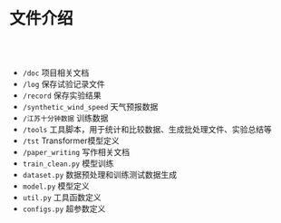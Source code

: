# 文件介绍

<br><br>

- `/doc`
  项目相关文档
- `/log`
  保存试验记录文件
- `/record`
  保存实验结果
- `/synthetic_wind_speed`
  天气预报数据
- `/江苏十分钟数据`
  训练数据 
- `/tools`
  工具脚本，用于统计和比较数据、生成批处理文件、实验总结等
- `/tst`
  Transformer模型定义
- `/paper_writing` 
  写作相关文档
- `train_clean.py`
  模型训练
- `dataset.py`
  数据预处理和训练测试数据生成
- `model.py`
  模型定义
- `util.py`
  工具函数定义
- `configs.py` 
  超参数定义
